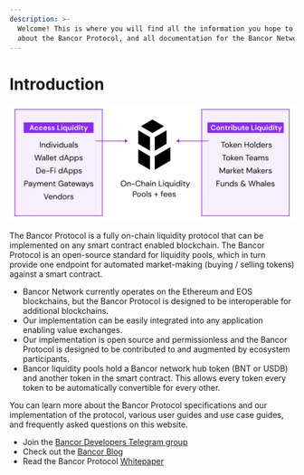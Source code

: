 ```yaml
---
description: >-
  Welcome! This is where you will find all the information you hope to learn
  about the Bancor Protocol, and all documentation for the Bancor Network.
---
```


# Introduction

![](../.gitbook/assets/graph-3-1.png)

The Bancor Protocol is a fully on-chain liquidity protocol that can be implemented on any smart contract enabled blockchain. The Bancor Protocol is an open-source standard for liquidity pools, which in turn provide one endpoint for automated market-making \(buying / selling tokens\) against a smart contract.

* Bancor Network currently operates on the Ethereum and EOS blockchains, but the Bancor Protocol is designed to be interoperable for additional blockchains. 
* Our implementation can be easily integrated into any application enabling value exchanges. 
* Our implementation is open source and permissionless and the Bancor Protocol is designed to be contributed to and augmented by ecosystem participants. 
* Bancor liquidity pools hold a Bancor network hub token \(BNT or USDB\) and another token in the smart contract. This allows every token every token to be automatically convertible for every other. 

You can learn more about the Bancor Protocol specifications and our implementation of the protocol, various user guides and use case guides, and frequently asked questions on this website.

* Join the [Bancor Developers Telegram group](https://t.me/BancorDevelopers) 
* Check out the [Bancor Blog](https://blog.bancor.network/) 
* Read the Bancor Protocol [Whitepaper](https://storage.googleapis.com/website-bancor/2018/04/01ba8253-bancor_protocol_whitepaper_en.pdf)

